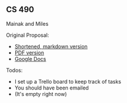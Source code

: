 CS 490
------

Mainak and Miles

Original Proposal:

- [Shortened, markdown version](spec.md)
- [PDF version](OfficialProposal.pdf)
- [Google Docs](https://docs.google.com/document/d/1Q9BODmfSHf9TJqxv-8Ya8z0nykU30kZ4bCg3mHkauTg/edit?usp=sharing)

Todos:

- I set up a Trello board to keep track of tasks
- You should have been emailed
- (It's empty right now)
